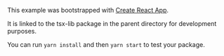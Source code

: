 This example was bootstrapped with [Create React App](https://github.com/facebook/create-react-app).

It is linked to the tsx-lib package in the parent directory for development purposes.

You can run `yarn install` and then `yarn start` to test your package.
